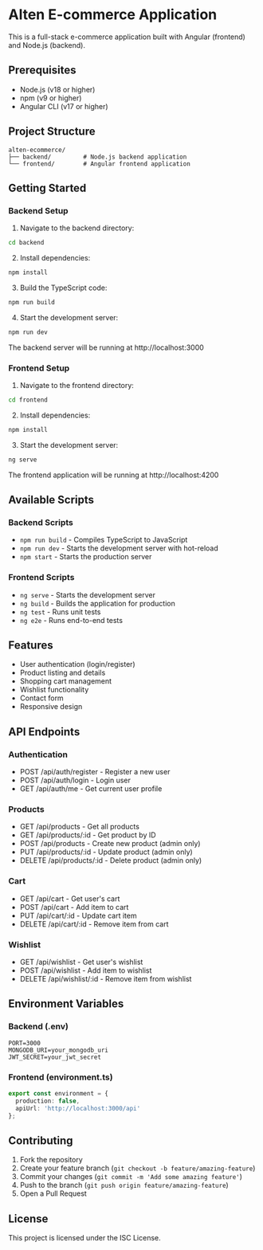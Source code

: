 # Alten E-commerce Application

This is a full-stack e-commerce application built with Angular (frontend) and Node.js (backend).

## Prerequisites

- Node.js (v18 or higher)
- npm (v9 or higher)
- Angular CLI (v17 or higher)

## Project Structure

```
alten-ecommerce/
├── backend/         # Node.js backend application
└── frontend/        # Angular frontend application
```

## Getting Started

### Backend Setup

1. Navigate to the backend directory:
```bash
cd backend
```

2. Install dependencies:
```bash
npm install
```

3. Build the TypeScript code:
```bash
npm run build
```

4. Start the development server:
```bash
npm run dev
```

The backend server will be running at http://localhost:3000

### Frontend Setup

1. Navigate to the frontend directory:
```bash
cd frontend
```

2. Install dependencies:
```bash
npm install
```

3. Start the development server:
```bash
ng serve
```

The frontend application will be running at http://localhost:4200

## Available Scripts

### Backend Scripts

- `npm run build` - Compiles TypeScript to JavaScript
- `npm run dev` - Starts the development server with hot-reload
- `npm start` - Starts the production server

### Frontend Scripts

- `ng serve` - Starts the development server
- `ng build` - Builds the application for production
- `ng test` - Runs unit tests
- `ng e2e` - Runs end-to-end tests

## Features

- User authentication (login/register)
- Product listing and details
- Shopping cart management
- Wishlist functionality
- Contact form
- Responsive design

## API Endpoints

### Authentication
- POST /api/auth/register - Register a new user
- POST /api/auth/login - Login user
- GET /api/auth/me - Get current user profile

### Products
- GET /api/products - Get all products
- GET /api/products/:id - Get product by ID
- POST /api/products - Create new product (admin only)
- PUT /api/products/:id - Update product (admin only)
- DELETE /api/products/:id - Delete product (admin only)

### Cart
- GET /api/cart - Get user's cart
- POST /api/cart - Add item to cart
- PUT /api/cart/:id - Update cart item
- DELETE /api/cart/:id - Remove item from cart

### Wishlist
- GET /api/wishlist - Get user's wishlist
- POST /api/wishlist - Add item to wishlist
- DELETE /api/wishlist/:id - Remove item from wishlist

## Environment Variables

### Backend (.env)
```
PORT=3000
MONGODB_URI=your_mongodb_uri
JWT_SECRET=your_jwt_secret
```

### Frontend (environment.ts)
```typescript
export const environment = {
  production: false,
  apiUrl: 'http://localhost:3000/api'
};
```

## Contributing

1. Fork the repository
2. Create your feature branch (`git checkout -b feature/amazing-feature`)
3. Commit your changes (`git commit -m 'Add some amazing feature'`)
4. Push to the branch (`git push origin feature/amazing-feature`)
5. Open a Pull Request

## License

This project is licensed under the ISC License. 
